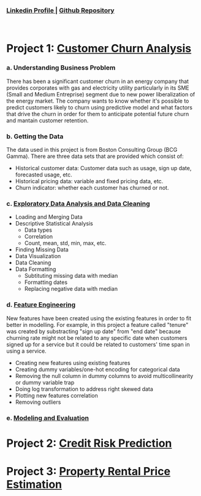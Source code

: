 ### **[Linkedin Profile ](https://www.linkedin.com/in/waldysetiono/) | [ Github Repository](https://github.com/waldysetio)**<br />
<br />


# Project 1: [Customer Churn Analysis](https://github.com/waldysetio/customer-churn-analysis)


### a. **Understanding Business Problem**<br />
There has been a significant customer churn in an energy company that provides corporates with gas and electricity utility particularly in its SME (Small and Medium Entreprise) segment due to new power liberalization of the energy market. The company wants to know whether it's possible to predict customers likely to churn using predictive model and what factors that drive the churn in order for them to anticipate potential future churn and mantain customer retention. <br />


### b. **Getting the Data**<br />
The data used in this project is from Boston Consulting Group (BCG Gamma). There are three data sets that are provided which consist of:
- Historical customer data: Customer data such as usage, sign up date, forecasted usage, etc.
- Historical pricing data: variable and fixed pricing data, etc.
- Churn indicator: whether each customer has churned or not. <br />


### c. **[Exploratory Data Analysis and Data Cleaning](https://nbviewer.org/github/waldysetio/customer-churn-analysis/blob/main/exploratory-data-analysis-and-data-cleaning.ipynb)**<br />
- Loading and Merging Data
- Descriptive Statistical Analysis
  - Data types
  - Correlation
  - Count, mean, std, min, max, etc.
- Finding Missing Data
- Data Visualization
- Data Cleaning
- Data Formatting
  - Subtituting missing data with median
  - Formatting dates
  - Replacing negative data with median <br />


### d. **[Feature Engineering](https://nbviewer.org/github/waldysetio/customer-churn-analysis/blob/main/feature-engineering.ipynb)**<br />
New features have been created using the existing features in order to fit better in modelling. For example, in this project a feature called "tenure" was created by substracting "sign up date" from "end date" because churning rate might not be related to any specific date when customers signed up for a service but it could be related to customers' time span in using a service. 
- Creating new features using existing features
- Creating dummy variables/one-hot encoding for categorical data
- Removing the null column in dummy columns to avoid multicollinearity or dummy variable trap
- Doing log transformation to address right skewed data
- Plotting new features correlation
- Removing outliers


### e. **[Modeling and Evaluation](https://nbviewer.org/github/waldysetio/customer-churn-analysis/blob/main/modeling_and_evaluation.ipynb)**<br />


# Project 2: [Credit Risk Prediction](https://nbviewer.org/github/waldysetio/credit-risk/blob/main/credit_risk_prediction.ipynb)

# Project 3: [Property Rental Price Estimation](https://nbviewer.org/github/waldysetio/price-estimation/blob/main/price-estimation.ipynb)
